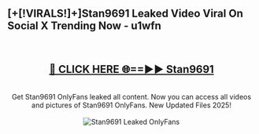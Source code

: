 <h2>[+[!VIRALS!]+]Stan9691 Leaked Video Viral On Social X Trending Now - u1wfn</h2>
<br>
<div align="center">
<h2><a href="https://libra.edu.pl?Stan9691" rel="nofollow">🔴 CLICK HERE 🌐==►► Stan9691</a></h2>
<br>
Get Stan9691 OnlyFans leaked all content. Now you can access all videos and pictures of Stan9691 OnlyFans. New Updated Files 2025!
<br>
<br>
<a href="https://libra.edu.pl?Stan9691" rel="nofollow" data-target="animated-image.originalLink"><img src="https://i.ibb.co.com/WyWwxjT/player-gif2.gif" alt="Stan9691 Leaked OnlyFans" style="max-width: 100%; display: inline-block;" data-target="animated-image.originalImage"></a>
</div>
<br>